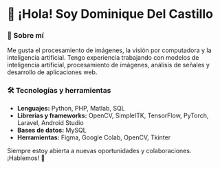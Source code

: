 # 👋 ¡Hola! Soy Dominique Del Castillo

### 🚀 Sobre mí
Me gusta el procesamiento de imágenes, la visión por computadora y la inteligencia artificial. Tengo experiencia trabajando con modelos de inteligencia artificial, procesamiento de imágenes, análisis de señales y desarrollo de aplicaciones web.

### 🛠 Tecnologías y herramientas
- **Lenguajes:** Python, PHP,  Matlab, SQL  
- **Librerías y frameworks:** OpenCV, SimpleITK, TensorFlow, PyTorch, Laravel, Android Studio  
- **Bases de datos:** MySQL  
- **Herramientas:** Figma, Google Colab, OpenCV, Tkinter  

Siempre estoy abierta a nuevas oportunidades y colaboraciones. ¡Hablemos! 🚀
